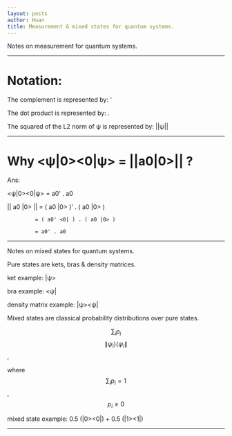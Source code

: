 ```yaml
---
layout: posts
author: Huan
title: Measurement & mixed states for quantum systems.
---
```


Notes on measurement for quantum systems.

---

# Notation:

The complement is represented by: '

The dot product is represented by: .

The squared of the L2 norm of ψ is represented by: ||ψ||

---

# Why <ψ|0><0|ψ> = ||a0|0>|| ?

Ans:

<ψ|0><0|ψ> = a0' . a0

|| a0 |0> || = ( a0 |0> )' . ( a0 |0> )

             = ( a0' <0| ) . ( a0 |0> )

             = a0' . a0

---

Notes on mixed states for quantum systems.

Pure states are kets, bras & density matrices.

ket example: |ψ>

bra example: <ψ|

density matrix example: |ψ><ψ|


Mixed states are classical probability distributions over pure states.


$$\sum_{i}p_{i}$$ $$\|\psi_{i}\rangle\langle\psi_{i}\|$$,

where $$\sum_{i} p_{i}=1$$, $$p_{i}\geq 0$$


mixed state example: 0.5 (|0><0|) + 0.5 (|1><1|)

---

<br>
